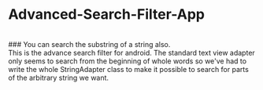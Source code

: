 # Advanced-Search-Filter-App
<br/>
### You can search the substring of a string also.
<br/>
This is the advance search filter for android.
The standard text view adapter only seems to search from the beginning of whole words 
so we've had to write the whole StringAdapter class to make it possible to search 
for parts of the arbitrary string we want.<br/>

